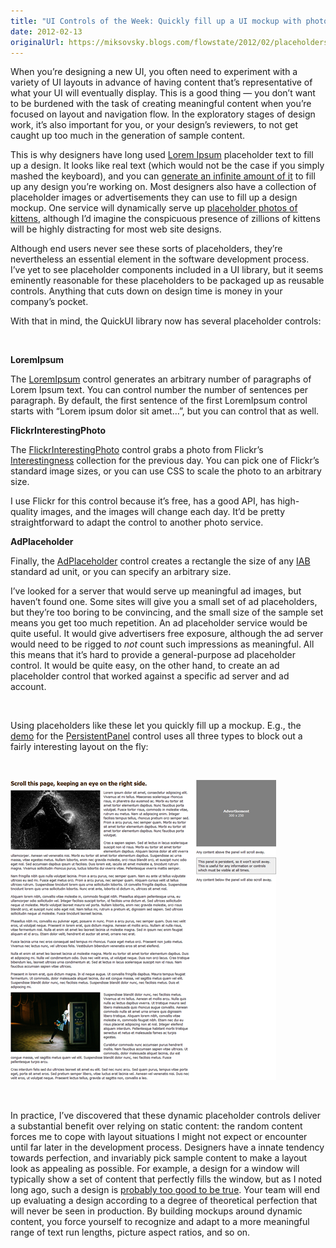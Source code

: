 ```yaml
---
title: "UI Controls of the Week: Quickly fill up a UI mockup with photos, placeholder text, and ads"
date: 2012-02-13
originalUrl: https://miksovsky.blogs.com/flowstate/2012/02/placeholders.html
---
```


<p>
  When you’re designing a new UI, you often need to experiment with a variety of
  UI layouts in advance of having content that’s representative of what your UI
  will eventually display. This is a good thing — you don’t want to be burdened
  with the task of creating meaningful content when you’re focused on layout and
  navigation flow. In the exploratory stages of design work, it’s also important
  for you, or your design’s reviewers, to not get caught up too much in the
  generation of sample content.
</p>
<p>
  This is why designers have long used
  <a href="http://en.wikipedia.org/wiki/Lorem_ipsum">Lorem Ipsum</a> placeholder
  text to fill up a design. It looks like real text (which would not be the case
  if you simply mashed the keyboard), and you can
  <a href="http://www.lipsum.com/">generate an infinite amount of it</a> to fill
  up any design you’re working on. Most designers also have a collection of
  placeholder images or advertisements they can use to fill up a design mockup.
  One service will dynamically serve up
  <a href="http://placekitten.com/">placeholder photos of kittens</a>, although
  I’d imagine the conspicuous presence of zillions of kittens will be highly
  distracting for most web site designs.
</p>
<p>
  Although end users never see these sorts of placeholders, they’re nevertheless
  an essential element in the software development process. I’ve yet to see
  placeholder components included in a UI library, but it seems eminently
  reasonable for these placeholders to be packaged up as reusable controls.
  Anything that cuts down on design time is money in your company’s pocket.
</p>
<p>
  With that in mind, the QuickUI library now has several placeholder controls:
</p>
<p>&#0160;</p>
<p><strong>LoremIpsum</strong></p>
<p>
  The <a href="https://quickui.org/catalog/LoremIpsum/">LoremIpsum</a> control
  generates an arbitrary number of paragraphs of Lorem Ipsum text. You can
  control number the number of sentences per paragraph. By default, the first
  sentence of the first LoremIpsum control starts with “Lorem ipsum dolor sit
  amet…”, but you can control that as well.
</p>
<p><strong>FlickrInterestingPhoto</strong></p>
<p>
  The
  <a href="https://quickui.org/catalog/FlickrInterestingPhoto/"
    >FlickrInterestingPhoto</a
  >
  control grabs a photo from Flickr’s
  <a href="http://www.flickr.com/explore/interesting/">Interestingness</a>
  collection for the previous day. You can pick one of Flickr’s standard image
  sizes, or you can use CSS to scale the photo to an arbitrary size.
</p>
<p>
  I use Flickr for this control because it’s free, has a good API, has
  high-quality images, and the images will change each day. It’d be pretty
  straightforward to adapt the control to another photo service.
</p>
<p><strong>AdPlaceholder</strong></p>
<p>
  Finally, the
  <a href="https://quickui.org/catalog/AdPlaceholder/">AdPlaceholder</a> control
  creates a rectangle the size of any
  <a href="http://www.iab.net">IAB</a> standard ad unit, or you can specify an
  arbitrary size.
</p>
<p>
  I’ve looked for a server that would serve up meaningful ad images, but haven’t
  found one. Some sites will give you a small set of ad placeholders, but
  they’re too boring to be convincing, and the small size of the sample set
  means you get too much repetition. An ad placeholder service would be quite
  useful. It would give advertisers free exposure, although the ad server would
  need to be rigged to <em>not</em> count such impressions as meaningful. All
  this means that it’s hard to provide a general-purpose ad placeholder control.
  It would be quite easy, on the other hand, to create an ad placeholder control
  that worked against a specific ad server and ad account.
</p>
<p>&#0160;</p>
<p>
  Using placeholders like these let you quickly fill up a mockup. E.g., the
  <a
    href="https://quickui.org/catalog/PersistentPanel/persistentPanelSideDemo.html"
    >demo</a
  >
  for the
  <a href="https://quickui.org/catalog/PersistentPanel/">PersistentPanel</a>
  control uses all three types to block out a fairly interesting layout on the
  fly:
</p>
<p>&#0160;</p>
<p>
  <img
    alt="PersistentPanel (side)"
    src="/images/flowstate/6a00d83451fb6769e20168e6fdf9fc970c-pi.png"
  />
</p>
<p>&#0160;</p>
<p>
  In practice, I’ve discovered that these dynamic placeholder controls deliver a
  substantial benefit over relying on static content: the random content forces
  me to cope with layout situations I might not expect or encounter until far
  later in the development process. Designers have a innate tendency towards
  perfection, and invariably pick sample content to make a layout look as
  appealing as possible. For example, a design for a window will typically show
  a set of content that perfectly fills the window, but as I noted long ago,
  such a design is
  <a
    href="/posts/2005/07-13-a-ui-sketch-whose-controls-perfectly-fill-the-window-is-probably-too-good-to-be-true.html"
    >probably too good to be true</a
  >. Your team will end up evaluating a design according to a degree of
  theoretical perfection that will never be seen in production. By building
  mockups around dynamic content, you force yourself to recognize and adapt to a
  more meaningful range of text run lengths, picture aspect ratios, and so on.
</p>
